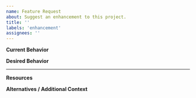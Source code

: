 ```yaml
---
name: Feature Request
about: Suggest an enhancement to this project.
title: ''
labels: 'enhancement'
assignees: ''
---
```


**Current Behavior**
<!-- A brief description of what the problem is. (e.g. I need to be able to...) -->


**Desired Behavior**
<!-- A brief description of the enhancement. -->


---
**Resources**
<!-- Helpful tools and reference information. -->

**Alternatives / Additional Context**
<!-- A brief description of any alternative solutions or features you've considered or other context that might be helpful. -->
